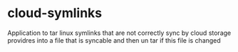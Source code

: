 # cloud-symlinks
Application to tar linux symlinks that are not correctly sync by cloud storage providres into a file that is syncable and then un tar if this file is changed 
